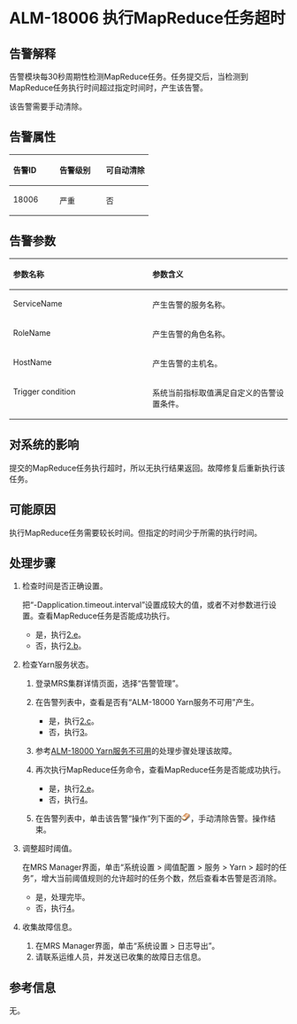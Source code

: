 # ALM-18006 执行MapReduce任务超时<a name="alm_18006"></a>

## 告警解释<a name="zh-cn_topic_0191813946_section6587942"></a>

告警模块每30秒周期性检测MapReduce任务。任务提交后，当检测到MapReduce任务执行时间超过指定时间时，产生该告警。

该告警需要手动清除。

## 告警属性<a name="zh-cn_topic_0191813946_section59291480"></a>

<a name="zh-cn_topic_0191813946_table58038438"></a>
<table><thead align="left"><tr id="zh-cn_topic_0191813946_row33645886"><th class="cellrowborder" valign="top" width="33.33333333333333%" id="mcps1.1.4.1.1"><p id="zh-cn_topic_0191813946_p40962215"><a name="zh-cn_topic_0191813946_p40962215"></a><a name="zh-cn_topic_0191813946_p40962215"></a>告警ID</p>
</th>
<th class="cellrowborder" valign="top" width="33.33333333333333%" id="mcps1.1.4.1.2"><p id="zh-cn_topic_0191813946_p29605080"><a name="zh-cn_topic_0191813946_p29605080"></a><a name="zh-cn_topic_0191813946_p29605080"></a>告警级别</p>
</th>
<th class="cellrowborder" valign="top" width="33.33333333333333%" id="mcps1.1.4.1.3"><p id="zh-cn_topic_0191813946_p49201274"><a name="zh-cn_topic_0191813946_p49201274"></a><a name="zh-cn_topic_0191813946_p49201274"></a>可自动清除</p>
</th>
</tr>
</thead>
<tbody><tr id="zh-cn_topic_0191813946_row25880244"><td class="cellrowborder" valign="top" width="33.33333333333333%" headers="mcps1.1.4.1.1 "><p id="zh-cn_topic_0191813946_p15925039"><a name="zh-cn_topic_0191813946_p15925039"></a><a name="zh-cn_topic_0191813946_p15925039"></a>18006</p>
</td>
<td class="cellrowborder" valign="top" width="33.33333333333333%" headers="mcps1.1.4.1.2 "><p id="zh-cn_topic_0191813946_p14859795"><a name="zh-cn_topic_0191813946_p14859795"></a><a name="zh-cn_topic_0191813946_p14859795"></a>严重</p>
</td>
<td class="cellrowborder" valign="top" width="33.33333333333333%" headers="mcps1.1.4.1.3 "><p id="zh-cn_topic_0191813946_p62792710"><a name="zh-cn_topic_0191813946_p62792710"></a><a name="zh-cn_topic_0191813946_p62792710"></a>否</p>
</td>
</tr>
</tbody>
</table>

## 告警参数<a name="zh-cn_topic_0191813946_section63861276"></a>

<a name="zh-cn_topic_0191813946_table53044787"></a>
<table><thead align="left"><tr id="zh-cn_topic_0191813946_row2530563"><th class="cellrowborder" valign="top" width="50%" id="mcps1.1.3.1.1"><p id="zh-cn_topic_0191813946_p3649016"><a name="zh-cn_topic_0191813946_p3649016"></a><a name="zh-cn_topic_0191813946_p3649016"></a>参数名称</p>
</th>
<th class="cellrowborder" valign="top" width="50%" id="mcps1.1.3.1.2"><p id="zh-cn_topic_0191813946_p27134857"><a name="zh-cn_topic_0191813946_p27134857"></a><a name="zh-cn_topic_0191813946_p27134857"></a>参数含义</p>
</th>
</tr>
</thead>
<tbody><tr id="zh-cn_topic_0191813946_row50439840"><td class="cellrowborder" valign="top" width="50%" headers="mcps1.1.3.1.1 "><p id="zh-cn_topic_0191813946_p59095202"><a name="zh-cn_topic_0191813946_p59095202"></a><a name="zh-cn_topic_0191813946_p59095202"></a>ServiceName</p>
</td>
<td class="cellrowborder" valign="top" width="50%" headers="mcps1.1.3.1.2 "><p id="zh-cn_topic_0191813946_p21982073"><a name="zh-cn_topic_0191813946_p21982073"></a><a name="zh-cn_topic_0191813946_p21982073"></a>产生告警的服务名称。</p>
</td>
</tr>
<tr id="zh-cn_topic_0191813946_row63620936"><td class="cellrowborder" valign="top" width="50%" headers="mcps1.1.3.1.1 "><p id="zh-cn_topic_0191813946_p53022201"><a name="zh-cn_topic_0191813946_p53022201"></a><a name="zh-cn_topic_0191813946_p53022201"></a>RoleName</p>
</td>
<td class="cellrowborder" valign="top" width="50%" headers="mcps1.1.3.1.2 "><p id="zh-cn_topic_0191813946_p66939890"><a name="zh-cn_topic_0191813946_p66939890"></a><a name="zh-cn_topic_0191813946_p66939890"></a>产生告警的角色名称。</p>
</td>
</tr>
<tr id="zh-cn_topic_0191813946_row65588106"><td class="cellrowborder" valign="top" width="50%" headers="mcps1.1.3.1.1 "><p id="zh-cn_topic_0191813946_p11036355"><a name="zh-cn_topic_0191813946_p11036355"></a><a name="zh-cn_topic_0191813946_p11036355"></a>HostName</p>
</td>
<td class="cellrowborder" valign="top" width="50%" headers="mcps1.1.3.1.2 "><p id="zh-cn_topic_0191813946_p21529561"><a name="zh-cn_topic_0191813946_p21529561"></a><a name="zh-cn_topic_0191813946_p21529561"></a>产生告警的主机名。</p>
</td>
</tr>
<tr id="zh-cn_topic_0191813946_row59548322"><td class="cellrowborder" valign="top" width="50%" headers="mcps1.1.3.1.1 "><p id="zh-cn_topic_0191813946_p58684749"><a name="zh-cn_topic_0191813946_p58684749"></a><a name="zh-cn_topic_0191813946_p58684749"></a>Trigger condition</p>
</td>
<td class="cellrowborder" valign="top" width="50%" headers="mcps1.1.3.1.2 "><p id="zh-cn_topic_0191813946_p55844233"><a name="zh-cn_topic_0191813946_p55844233"></a><a name="zh-cn_topic_0191813946_p55844233"></a>系统当前指标取值满足自定义的告警设置条件。</p>
</td>
</tr>
</tbody>
</table>

## 对系统的影响<a name="zh-cn_topic_0191813946_section37880580"></a>

提交的MapReduce任务执行超时，所以无执行结果返回。故障修复后重新执行该任务。

## 可能原因<a name="zh-cn_topic_0191813946_section5380904"></a>

执行MapReduce任务需要较长时间。但指定的时间少于所需的执行时间。

## 处理步骤<a name="zh-cn_topic_0191813946_section48428136"></a>

1.  检查时间是否正确设置。

    把“-Dapplication.timeout.interval”设置成较大的值，或者不对参数进行设置。查看MapReduce任务是否能成功执行。

    -   是，执行[2.e](#zh-cn_topic_0191813946_clean)。
    -   否，执行[2.b](#zh-cn_topic_0191813946_substep_03d21a89)。

2.  检查Yarn服务状态。
    1.  登录MRS集群详情页面，选择“告警管理”。
    2.  <a name="zh-cn_topic_0191813946_substep_03d21a89"></a>在告警列表中，查看是否有“ALM-18000 Yarn服务不可用”产生。
        -   是，执行[2.c](#zh-cn_topic_0191813946_substep_03d82569)。
        -   否，执行[3](#zh-cn_topic_0191813946_li12092809151957)。

    3.  <a name="zh-cn_topic_0191813946_substep_03d82569"></a>参考[ALM-18000 Yarn服务不可用](ALM-18000-Yarn服务不可用.md)的处理步骤处理该故障。
    4.  再次执行MapReduce任务命令，查看MapReduce任务是否能成功执行。
        -   是，执行[2.e](#zh-cn_topic_0191813946_clean)。
        -   否，执行[4](#zh-cn_topic_0191813946_li572522141314)。

    5.  <a name="zh-cn_topic_0191813946_clean"></a>在告警列表中，单击该告警“操作”列下面的![](figures/icon_mrs_almOpretion.png)，手动清除告警。操作结束。

3.  <a name="zh-cn_topic_0191813946_li12092809151957"></a>调整超时阈值。

    在MRS Manager界面，单击“系统设置 \> 阈值配置 \> 服务 \> Yarn \> 超时的任务”，增大当前阈值规则的允许超时的任务个数，然后查看本告警是否消除。

    -   是，处理完毕。
    -   否，执行[4](#zh-cn_topic_0191813946_li572522141314)。

4.  <a name="zh-cn_topic_0191813946_li572522141314"></a>收集故障信息。
    1.  在MRS Manager界面，单击“系统设置 \> 日志导出”。
    2.  请联系运维人员，并发送已收集的故障日志信息。


## 参考信息<a name="zh-cn_topic_0191813946_section33200047"></a>

无。

